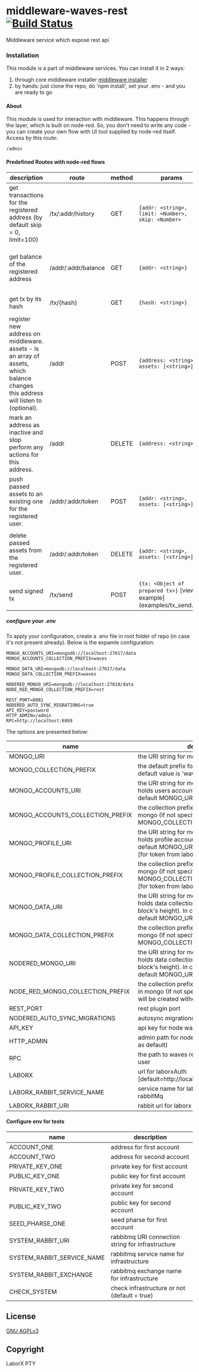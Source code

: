 # middleware-waves-rest [![Build Status](https://travis-ci.org/ChronoBank/middleware-waves-rest.svg?branch=master)](https://travis-ci.org/ChronoBank/middleware-waves-rest)

Middleware service which expose rest api

### Installation

This module is a part of middleware services. You can install it in 2 ways:

1) through core middleware installer  [middleware installer](https://www.npmjs.com/package/chronobank-middleware)
2) by hands: just clone the repo, do 'npm install', set your .env - and you are ready to go

#### About
This module is used for interaction with middleware. This happens through the layer, which is built on node-red.
So, you don't need to write any code - you can create your own flow with UI tool supplied by node-red itself. Access by this route:
```
/admin
````


#### Predefined Routes with node-red flows

| description | route | method | params | output | 
| --------- | ---- | - | ---- | --- | 
| get transactions for the registered address (by default skip = 0, limit=100) | /tx/:addr/history   | GET | ``` {addr: <string>, limit: <Number>, skip: <Number> ```  |```[<Object of tx>]```  [view example](examples/history.md)  
| get balance of the registered address| /addr/:addr/balance  | GET | ``` {addr: <string>} ``` | ``` {balance: <Number>, assets: {assetId: <Number>}} ```  [view example](examples/balance.md) 
| get tx by its hash | /tx/{hash}   | GET | ``` {hash: <string>} ``` | ```<Object of tx>```  [view example](examples/tx.md) 
| register new address on middleware. assets - is an array of assets, which balance changes this address will listen to (optional). | /addr   | POST | ``` {address: <string>, assets: [<string>]} ``` | ``` {code: <Number>, message: <string>} ```  <italic>Example:</italic> ```{code: 1, message: 'ok'} ``` 
| mark an address as inactive and stop perform any actions for this address. | /addr | DELETE | ``` {address: <string>} ``` | ``` {code: <Number>, message: <string>} ```  <italic>Example:</italic> ```{code: 1, message: 'ok'} ``` 
| push passed assets to an existing one for the registered user. | /addr/:addr/token   | POST | ``` {addr: <string>, assets: [<string>]} ``` |  ``` {code: <Number>, message: <string>} ``` <italic>Example:</italic> ```{code: 1, message: 'ok'} ``` 
| delete passed assets  from the registered user. | /addr/:addr/token   | DELETE | ``` {addr: <string>, assets: [<string>]} ``` |  ``` {code: <Number>, message: <string>} ```  <italic>Example:</italic> ``` {code: 1, message: 'ok'} ```
| send signed tx | /tx/send | POST | ```{tx: <Object of prepared tx>}``` [view example] (examples/tx_send.md) | ```{tx: <Object of tx>}``` [view example](examples/tx.md)


##### сonfigure your .env

To apply your configuration, create a .env file in root folder of repo (in case it's not present already).
Below is the expamle configuration:

```
MONGO_ACCOUNTS_URI=mongodb://localhost:27017/data
MONGO_ACCOUNTS_COLLECTION_PREFIX=waves

MONGO_DATA_URI=mongodb://localhost:27017/data
MONGO_DATA_COLLECTION_PREFIX=waves

NODERED_MONGO_URI=mongodb://localhost:27018/data
NODE_RED_MONGO_COLLECTION_PREFIX=rest

REST_PORT=8081
NODERED_AUTO_SYNC_MIGRATIONS=true
API_KEY=password
HTTP_ADMIN=/admin
RPC=http://localhost:6869
```

The options are presented below:

| name | description|
| ------ | ------ |
| MONGO_URI   | the URI string for mongo connection
| MONGO_COLLECTION_PREFIX   | the default prefix for all mongo collections. The default value is 'waves'
| MONGO_ACCOUNTS_URI   | the URI string for mongo connection, which holds users accounts (if not specified, then default MONGO_URI connection will be used)
| MONGO_ACCOUNTS_COLLECTION_PREFIX   | the collection prefix for accounts collection in mongo (If not specified, then the default MONGO_COLLECTION_PREFIX will be used)
| MONGO_PROFILE_URI   | the URI string for mongo connection, which holds profile accounts (if not specified, then default MONGO_URI connection will be used) [for token from laborx]
| MONGO_PROFILE_COLLECTION_PREFIX   | the collection prefix for profile collection in mongo (If not specified, then the default MONGO_COLLECTION_PREFIX will be used) [for token from laborx]
| MONGO_DATA_URI   | the URI string for mongo connection, which holds data collections (for instance, processed block's height). In case, it's not specified, then default MONGO_URI connection will be used)
| MONGO_DATA_COLLECTION_PREFIX   | the collection prefix for data collections in mongo (If not specified, then the default MONGO_COLLECTION_PREFIX will be used)
| NODERED_MONGO_URI   | the URI string for mongo connection, which holds data collections (for instance, processed block's height). In case, it's not specified, then default MONGO_URI connection will be used)
| NODE_RED_MONGO_COLLECTION_PREFIX   | the collection prefix for node-red collections in mongo (If not specified, then the collections will be created without prefix)
| REST_PORT   | rest plugin port
| NODERED_AUTO_SYNC_MIGRATIONS   | autosync migrations on start (default = yes)
| API_KEY | api key for node waves [private requests]
| HTTP_ADMIN | admin path for nodered or false (if not publish as default)
| RPC   | the path to waves rest api for get balance for user 
| LABORX | url for laborxAuth [default=http://localhost:3001/api/v1/security]
| LABORX_RABBIT_SERVICE_NAME | service name for laborx[exchange=events] in rabbitMq 
| LABORX_RABBIT_URI | rabbit uri for laborx [exchange=events]

#### Configure env for tests


| name | description|
| ------ | ------ |
| ACCOUNT_ONE | address for first account
| ACCOUNT_TWO | address for second account
| PRIVATE_KEY_ONE | private key for first account
| PUBLIC_KEY_ONE | public key for first account
| PRIVATE_KEY_TWO | private key for second account
| PUBLIC_KEY_TWO | public key for second account
| SEED_PHARSE_ONE | seed pharse for first account
| SYSTEM_RABBIT_URI   | rabbitmq URI connection string for infrastructure
| SYSTEM_RABBIT_SERVICE_NAME   | rabbitmq service name for infrastructure
| SYSTEM_RABBIT_EXCHANGE   | rabbitmq exchange name for infrastructure
| CHECK_SYSTEM | check infrastructure or not (default = true)



License
----
 [GNU AGPLv3](LICENSE)

Copyright
----
LaborX PTY

